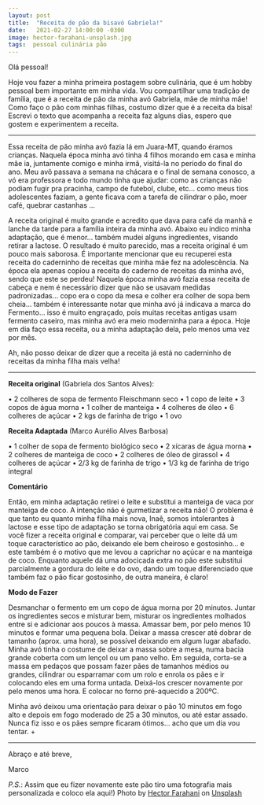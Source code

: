 ```yaml
---
layout: post
title:  "Receita de pão da bisavó Gabriela!"
date:   2021-02-27 14:00:00 -0300
image: hector-farahani-unsplash.jpg
tags:  pessoal culinária pão
---
```

Olá pessoal!

Hoje vou fazer a minha primeira postagem sobre culinária, que é um hobby pessoal bem importante em minha vida. 
Vou compartilhar uma tradição de família, que é a receita de pão da minha avó Gabriela, mãe de minha mãe! Como faço o pão com minhas filhas, 
costumo dizer que é a receita da bisa! Escrevi o texto que acompanha a receita faz alguns dias, espero que gostem e 
experimentem a receita.

***

Essa receita de pão minha avó fazia lá em Juara-MT, quando éramos crianças. Naquela época minha avó tinha 4 filhos morando em casa e minha mãe ia, juntamente comigo e minha irmã, visitá-la no período do final do ano. Meu avô passava a semana na chácara e o final de semana conosco, a vó era professora e todo mundo tinha que ajudar: como as crianças não podiam fugir pra pracinha, campo de futebol, clube, etc… como meus tios adolescentes faziam, a gente ficava com a tarefa de cilindrar o pão, moer café, quebrar castanhas …

A receita original é muito grande e acredito que dava para café da manhã e lanche da tarde para a família inteira da minha avó. Abaixo eu indico minha adaptação, que é menor… também mudei alguns ingredientes, visando retirar a lactose. O resultado é muito parecido, mas a receita original é um pouco mais saborosa.
É importante mencionar que eu recuperei esta receita do caderninho de receitas que minha mãe fez na adolescência. Na época ela apenas copiou a receita do caderno de receitas da minha avó, sendo que este se perdeu! Naquela época minha avó fazia essa receita de cabeça e nem é necessário dizer que não se usavam medidas padronizadas… copo era o copo da mesa e colher era colher de sopa bem cheia… também é interessante notar que minha avó já indicava a marca do Fermento… isso é muito engraçado, pois muitas receitas antigas usam fermento caseiro, mas minha avó era meio moderninha para a época.
Hoje em dia faço essa receita, ou a minha adaptação dela, pelo menos uma vez por mês. 

Ah, não posso deixar de dizer que a receita já está no caderninho de receitas da minha filha mais velha!

***

**Receita original** (Gabriela dos Santos Alves):

• 2 colheres de sopa de fermento Fleischmann seco
• 1 copo de leite
• 3 copos de água morna
• 1 colher de manteiga 
• 4 colheres de óleo 
• 6 colheres de açúcar 
• 2 kgs de farinha de trigo 
• 1 ovo

**Receita Adaptada** (Marco Aurélio Alves Barbosa)

• 1 colher de sopa de fermento biológico seco
• 2 xícaras de água morna
• 2 colheres de manteiga de coco
• 2 colheres de óleo de girassol
• 4 colheres de açúcar 
• 2/3 kg de farinha de trigo
• 1/3 kg de farinha de trigo integral

**Comentário**

Então, em minha adaptação retirei o leite e substitui a manteiga de vaca por manteiga de coco. A intenção não é gurmetizar a receita não! O problema é que tanto eu quanto minha filha mais nova, Inaê, somos intolerantes à lactose e esse tipo de adaptação se torna obrigatória aqui em casa. 
Se você fizer a receita original e comparar, vai perceber que o leite dá um toque característico ao pão, deixando ele bem cheiroso e gostosinho… e este também é o motivo que me levou a caprichar no açúcar e na manteiga de coco. Enquanto aquele dá uma adocicada extra no pão este substitui parcialmente a gordura do leite e do ovo, dando um toque diferenciado que também faz o pão ficar gostosinho, de outra maneira, é claro!

**Modo de Fazer**

Desmanchar o fermento em um copo de água morna por 20 minutos. Juntar os ingredientes secos e misturar bem, misturar os ingredientes molhados entre si e adicionar aos poucos à massa. Amassar bem, por pelo menos 10 minutos e formar uma pequena bola. Deixar a massa crescer até dobrar de tamanho (aprox. uma hora), se possível deixando em algum lugar abafado. Minha avó tinha o costume de deixar a massa sobre a mesa, numa bacia grande coberta com um lençol ou um pano velho. Em seguida, corta-se a massa em pedaços que possam fazer pães de tamanhos médios ou grandes, cilindrar ou esparramar com um rolo e enrola os pães e ir colocando eles em uma forma untada. Deixá-los crescer novamente por pelo menos uma hora. E colocar no forno pré-aquecido a 200ºC.

Minha avó deixou uma orientação para deixar o pão 10 minutos em fogo alto e depois em fogo moderado de 25 a 30 minutos, ou até estar assado. Nunca fiz isso e os pães sempre ficaram ótimos... acho que um dia vou tentar.
+
***

Abraço e até breve,

Marco

*P.S.*: Assim que eu fizer novamente este pão tiro uma fotografia mais personalizada e coloco ela aqui!)
<span>Photo by <a href="https://unsplash.com/@hectorfarahani?utm_source=unsplash&amp;utm_medium=referral&amp;utm_content=creditCopyText">Hector Farahani</a> on <a href="https://unsplash.com/s/photos/bread?utm_source=unsplash&amp;utm_medium=referral&amp;utm_content=creditCopyText">Unsplash</a></span>

